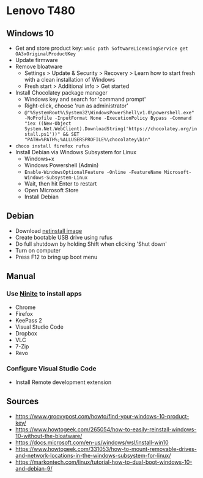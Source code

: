 # Lenovo T480

## Windows 10

- Get and store product key: `wmic path SoftwareLicensingService get OA3xOriginalProductKey`
- Update firmware
- Remove bloatware
  - Settings > Update & Security > Recovery > Learn how to start fresh with a clean installation of Windows
  - Fresh start > Additional info > Get started
- Install Chocolatey package manager
  - Windows key and search for 'command prompt'
  - Right-click, choose 'run as administrator'
  - `@"%SystemRoot%\System32\WindowsPowerShell\v1.0\powershell.exe" -NoProfile -InputFormat None -ExecutionPolicy Bypass -Command "iex ((New-Object System.Net.WebClient).DownloadString('https://chocolatey.org/install.ps1'))" && SET "PATH=%PATH%;%ALLUSERSPROFILE%\chocolatey\bin"`
- `choco install firefox rufus`
- Install Debian via Windows Subsystem for Linux
  - Windows+x
  - Windows Powershell (Admin)
  - `Enable-WindowsOptionalFeature -Online -FeatureName Microsoft-Windows-Subsystem-Linux`
  - Wait, then hit Enter to restart
  - Open Microsoft Store
  - Install Debian
  
## Debian

- Download [netinstall image](https://www.debian.org/distrib/)
- Create bootable USB drive using rufus
- Do full shutdown by holding Shift when clicking 'Shut down'
- Turn on computer
- Press F12 to bring up boot menu

## Manual

### Use [Ninite](ninite.com) to install apps

- Chrome
- Firefox
- KeePass 2
- Visual Studio Code
- Dropbox
- VLC
- 7-Zip
- Revo

### Configure Visual Studio Code

- Install Remote development extension

## Sources

- https://www.groovypost.com/howto/find-your-windows-10-product-key/
- https://www.howtogeek.com/265054/how-to-easily-reinstall-windows-10-without-the-bloatware/
- https://docs.microsoft.com/en-us/windows/wsl/install-win10
- https://www.howtogeek.com/331053/how-to-mount-removable-drives-and-network-locations-in-the-windows-subsystem-for-linux/
- https://markontech.com/linux/tutorial-how-to-dual-boot-windows-10-and-debian-9/
